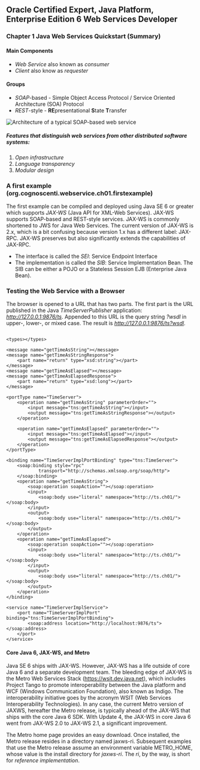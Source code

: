 ## Oracle Certified Expert, Java Platform, Enterprise Edition 6 Web Services Developer

### Chapter 1 Java Web Services Quickstart (Summary)

#### Main Components
* *Web Service* also known as *consumer*
* *Client* also know as *requester*

#### Groups

* *SOAP*-based - Simple Object Access Protocol / Service Oriented Architecture (SOA) Protocol
* *REST*-style - **RE**presentational **S**tate **T**ransfer

![Architecture of a typical SOAP-based web service](https://raw.github.com/gengstah/ocewsd/master/images/Fig.1-1.JPG)

##### Features that distinguish web services from other distributed software systems:

1. *Open infrastructure*
2. *Language transparency*
3. *Modular design*

### A first example (org.cognoscenti.webservice.ch01.firstexample)

The first example can be compiled and deployed using Java SE 6 or greater which 
supports *JAX-WS* (Java API for XML-Web Services). JAX-WS supports SOAP-based and REST-style services. JAX-WS is commonly
shortened to JWS for Java Web Services. The current version of JAX-WS is 2.x,
which is a bit confusing because version 1.x has a different label: JAX-RPC. JAX-WS 
preserves but also significantly extends the capabilities of JAX-RPC.

* The interface is called the *SEI*: Service Endpoint Interface
* The implementation is called the *SIB*: Service Implementation Bean. The SIB can be either a POJO or a Stateless Session EJB (Enterprise Java Bean).

### Testing the Web Service with a Browser

The browser is opened to a URL that has
two parts. The first part is the URL published in the Java *TimeServerPublisher* application:
*http://127.0.0.1:9876/ts*. Appended to this URL is the query string *?wsdl* in
upper-, lower-, or mixed case. The result is *http://127.0.0.1:9876/ts?wsdl*.

<pre><?xml version="1.0" encoding="UTF-8"?></pre>
<definitions
		xmlns="http://schemas.xmlsoap.org/wsdl/"
		xmlns:tns="http://ts.ch01/"
		xmlns:xsd="http://www.w3.org/2001/XMLSchema"
		xmlns:soap="http://schemas.xmlsoap.org/wsdl/soap/"
		targetNamespace="http://ts.ch01/"
		name="TimeServerImplService">
	
	<types></types>

	<message name="getTimeAsString"></message>
	<message name="getTimeAsStringResponse">
		<part name="return" type="xsd:string"></part>
	</message>
	<message name="getTimeAsElapsed"></message>
	<message name="getTimeAsElapsedResponse">
		<part name="return" type="xsd:long"></part>
	</message>
	
	<portType name="TimeServer">
		<operation name="getTimeAsString" parameterOrder="">
			<input message="tns:getTimeAsString"></input>
			<output message="tns:getTimeAsStringResponse"></output>
		</operation>
		
		<operation name="getTimeAsElapsed" parameterOrder="">
			<input message="tns:getTimeAsElapsed"></input>
			<output message="tns:getTimeAsElapsedResponse"></output>
		</operation>
	</portType>
	
	<binding name="TimeServerImplPortBinding" type="tns:TimeServer">
		<soap:binding style="rpc"
				transport="http://schemas.xmlsoap.org/soap/http">
		</soap:binding>
		<operation name="getTimeAsString">
			<soap:operation soapAction=""></soap:operation>
			<input>
				<soap:body use="literal" namespace="http://ts.ch01/"></soap:body>
			</input>
			<output>
				<soap:body use="literal" namespace="http://ts.ch01/"></soap:body>
			</output>
		</operation>
		<operation name="getTimeAsElapsed">
			<soap:operation soapAction=""></soap:operation>
			<input>
				<soap:body use="literal" namespace="http://ts.ch01/"></soap:body>
			</input>
			<output>
				<soap:body use="literal" namespace="http://ts.ch01/"></soap:body>
			</output>
		</operation>
	</binding>
	
	<service name="TimeServerImplService">
		<port name="TimeServerImplPort" binding="tns:TimeServerImplPortBinding">
			<soap:address location="http://localhost:9876/ts"></soap:address>
		</port>
	</service>
</definitions>

#### Core Java 6, JAX-WS, and Metro

Java SE 6 ships with JAX-WS. However, JAX-WS has a life outside of core Java 6 and
a separate development team. The bleeding edge of JAX-WS is the Metro Web Services
Stack (https://wsit.dev.java.net), which includes Project Tango to promote interoperability
between the Java platform and WCF (Windows Communication Foundation),
also known as Indigo. The interoperability initiative goes by the acronym WSIT (Web
Services Interoperability Technologies). In any case, the current Metro version of JAXWS,
hereafter the Metro release, is typically ahead of the JAX-WS that ships with the
core Java 6 SDK. With Update 4, the JAX-WS in core Java 6 went from JAX-WS 2.0 to
JAX-WS 2.1, a significant improvement.

The Metro home page provides an easy download. Once installed, the Metro release
resides in a directory named jaxws-ri. Subsequent examples that use the Metro release
assume an environment variable METRO_HOME, whose value is the install directory for
*jaxws-ri*. The *ri*, by the way, is short for *reference implementation*.